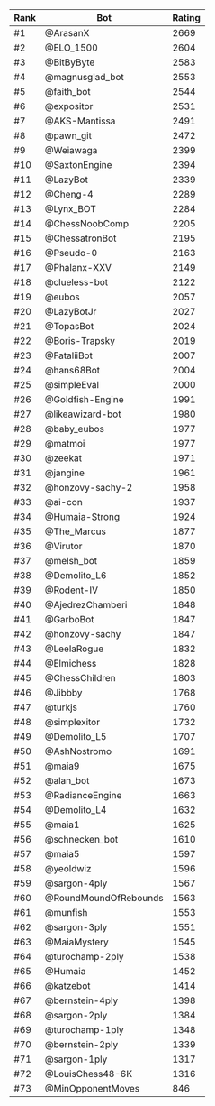 Rank|Bot|Rating
---|---|---
#1|@ArasanX|2669
#2|@ELO_1500|2604
#3|@BitByByte|2583
#4|@magnusglad_bot|2553
#5|@faith_bot|2544
#6|@expositor|2531
#7|@AKS-Mantissa|2491
#8|@pawn_git|2472
#9|@Weiawaga|2399
#10|@SaxtonEngine|2394
#11|@LazyBot|2339
#12|@Cheng-4|2289
#13|@Lynx_BOT|2284
#14|@ChessNoobComp|2205
#15|@ChessatronBot|2195
#16|@Pseudo-0|2163
#17|@Phalanx-XXV|2149
#18|@clueless-bot|2122
#19|@eubos|2057
#20|@LazyBotJr|2027
#21|@TopasBot|2024
#22|@Boris-Trapsky|2019
#23|@FataliiBot|2007
#24|@hans68Bot|2004
#25|@simpleEval|2000
#26|@Goldfish-Engine|1991
#27|@likeawizard-bot|1980
#28|@baby_eubos|1977
#29|@matmoi|1977
#30|@zeekat|1971
#31|@jangine|1961
#32|@honzovy-sachy-2|1958
#33|@ai-con|1937
#34|@Humaia-Strong|1924
#35|@The_Marcus|1877
#36|@Virutor|1870
#37|@melsh_bot|1859
#38|@Demolito_L6|1852
#39|@Rodent-IV|1850
#40|@AjedrezChamberi|1848
#41|@GarboBot|1847
#42|@honzovy-sachy|1847
#43|@LeelaRogue|1832
#44|@Elmichess|1828
#45|@ChessChildren|1803
#46|@Jibbby|1768
#47|@turkjs|1760
#48|@simplexitor|1732
#49|@Demolito_L5|1707
#50|@AshNostromo|1691
#51|@maia9|1675
#52|@alan_bot|1673
#53|@RadianceEngine|1663
#54|@Demolito_L4|1632
#55|@maia1|1625
#56|@schnecken_bot|1610
#57|@maia5|1597
#58|@yeoldwiz|1596
#59|@sargon-4ply|1567
#60|@RoundMoundOfRebounds|1563
#61|@munfish|1553
#62|@sargon-3ply|1551
#63|@MaiaMystery|1545
#64|@turochamp-2ply|1538
#65|@Humaia|1452
#66|@katzebot|1414
#67|@bernstein-4ply|1398
#68|@sargon-2ply|1384
#69|@turochamp-1ply|1348
#70|@bernstein-2ply|1339
#71|@sargon-1ply|1317
#72|@LouisChess48-6K|1316
#73|@MinOpponentMoves|846
